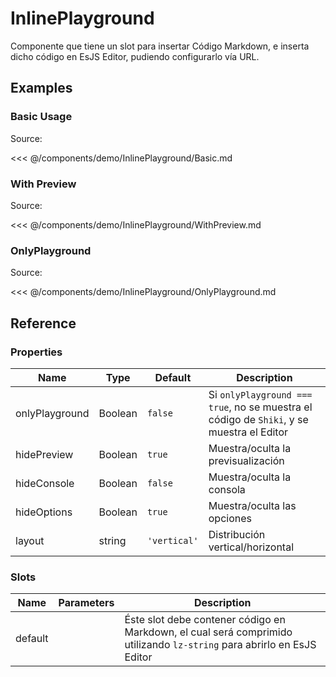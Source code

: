 # InlinePlayground

Componente que tiene un slot para insertar Código Markdown, e inserta dicho código en EsJS Editor, pudiendo configurarlo vía URL.

## Examples

### Basic Usage

<!--@include: ./demo/InlinePlayground/Basic.md-->

Source:

<<< @/components/demo/InlinePlayground/Basic.md

### With Preview

<!--@include: ./demo/InlinePlayground/WithPreview.md-->

Source:

<<< @/components/demo/InlinePlayground/WithPreview.md

### OnlyPlayground

<!--@include: ./demo/InlinePlayground/OnlyPlayground.md-->

Source:

<<< @/components/demo/InlinePlayground/OnlyPlayground.md

## Reference

### Properties

| Name           | Type    | Default      | Description                                                                               |
|----------------|---------|--------------|-------------------------------------------------------------------------------------------|
| onlyPlayground | Boolean | `false`      | Si `onlyPlayground === true`, no se muestra el código de `Shiki`, y se muestra el Editor |
| hidePreview    | Boolean | `true`       | Muestra/oculta la previsualización                                                       |
| hideConsole    | Boolean | `false`      | Muestra/oculta la consola                                                                |
| hideOptions    | Boolean | `true`       | Muestra/oculta las opciones                                                              |
| layout         | string  | `'vertical'` | Distribución vertical/horizontal                                                         |

### Slots

| Name    | Parameters | Description                                                                                                             |
|---------| ---------- |-------------------------------------------------------------------------------------------------------------------------|
| default |            | Éste slot debe contener código en Markdown, el cual será comprimido utilizando `lz-string` para abrirlo en EsJS Editor |
